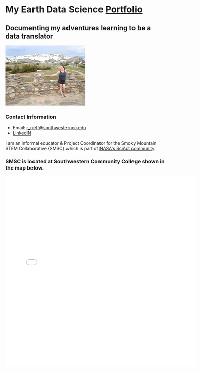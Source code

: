 # My Earth Data Science [Portfolio](https://bioncphilic.github.io)
## Documenting my adventures learning to be a data translator

<img src="/img/003-WYsm.jpg" alt="Snow on mountains in Wyoming in July" width="50%"/>

### Contact Information
* Email: r_neff@southwesterncc.edu
* [LinkedIN](https://www.linkedin.com/in/randi-neff-b7a27823b/)

I am an informal educator & Project Coordinator for the Smoky Mountain STEM Collaborative {SMSC} which is part of [NASA's SciAct community](https://science.nasa.gov/learn/science-activation-team/).
### SMSC is located at Southwestern Community College shown in the map below.
<embed type="text/html" src="img/uttc.html" width="600" height="600">
